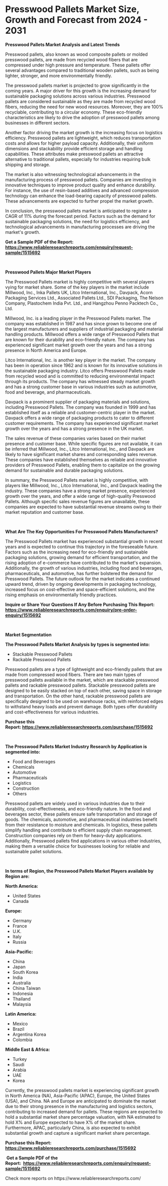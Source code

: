 <p><h1>Presswood Pallets Market Size, Growth and Forecast from 2024 - 2031</h1></p><p><strong>Presswood Pallets Market Analysis and Latest Trends</strong></p>
<p><p>Presswood pallets, also known as wood composite pallets or molded presswood pallets, are made from recycled wood fibers that are compressed under high pressure and temperature. These pallets offer several advantages compared to traditional wooden pallets, such as being lighter, stronger, and more environmentally friendly.</p><p>The presswood pallets market is projected to grow significantly in the coming years. A major driver for this growth is the increasing demand for sustainable packaging solutions across various industries. Presswood pallets are considered sustainable as they are made from recycled wood fibers, reducing the need for new wood resources. Moreover, they are 100% recyclable, contributing to a circular economy. These eco-friendly characteristics are likely to drive the adoption of presswood pallets among businesses in different sectors.</p><p>Another factor driving the market growth is the increasing focus on logistics efficiency. Presswood pallets are lightweight, which reduces transportation costs and allows for higher payload capacity. Additionally, their uniform dimensions and stackability provide efficient storage and handling capabilities. These attributes make presswood pallets an attractive alternative to traditional pallets, especially for industries requiring bulk shipping and storage.</p><p>The market is also witnessing technological advancements in the manufacturing process of presswood pallets. Companies are investing in innovative techniques to improve product quality and enhance durability. For instance, the use of resin-based additives and advanced compression technology can enhance the load-bearing capacity of presswood pallets. These advancements are expected to further propel the market growth.</p><p>In conclusion, the presswood pallets market is anticipated to register a CAGR of 11% during the forecast period. Factors such as the demand for sustainable packaging solutions, the need for logistics efficiency, and technological advancements in manufacturing processes are driving the market's growth.</p></p>
<p><strong>Get a Sample PDF of the Report:&nbsp; <a href="https://www.reliableresearchreports.com/enquiry/request-sample/1515692">https://www.reliableresearchreports.com/enquiry/request-sample/1515692</a></strong></p>
<p>&nbsp;</p>
<p><strong>Presswood Pallets Major Market Players</strong></p>
<p><p>The Presswood Pallets market is highly competitive with several players vying for market share. Some of the key players in the market include Millwood, Inc., Inka Pallets UK, Litco International, Inc., Davpack, Acorn Packaging Services Ltd., Associated Pallets Ltd., SDI Packaging, The Nelson Company, Plastochem India Pvt. Ltd., and Hangzhou Penno Packtech Co., Ltd.</p><p>Millwood, Inc. is a leading player in the Presswood Pallets market. The company was established in 1987 and has since grown to become one of the largest manufacturers and suppliers of industrial packaging and material handling products. Millwood offers a wide range of Presswood Pallets that are known for their durability and eco-friendly nature. The company has experienced significant market growth over the years and has a strong presence in North America and Europe.</p><p>Litco International, Inc. is another key player in the market. The company has been in operation since 1962 and is known for its innovative solutions in the sustainable packaging industry. Litco offers Presswood Pallets made from recycled wood and is committed to reducing environmental impact through its products. The company has witnessed steady market growth and has a strong customer base in various industries such as automotive, food and beverage, and pharmaceuticals.</p><p>Davpack is a prominent supplier of packaging materials and solutions, including Presswood Pallets. The company was founded in 1999 and has established itself as a reliable and customer-centric player in the market. Davpack offers a wide range of packaging products to cater to different customer requirements. The company has experienced significant market growth over the years and has a strong presence in the UK market.</p><p>The sales revenue of these companies varies based on their market presence and customer base. While specific figures are not available, it can be inferred that Millwood, Inc., Litco International, Inc., and Davpack are likely to have significant market shares and corresponding sales revenue. These companies have established themselves as reliable and innovative providers of Presswood Pallets, enabling them to capitalize on the growing demand for sustainable and durable packaging solutions.</p><p>In summary, the Presswood Pallets market is highly competitive, with players like Millwood, Inc., Litco International, Inc., and Davpack leading the industry. These companies have a strong market presence, experienced growth over the years, and offer a wide range of high-quality Presswood Pallets. Although specific sales revenue figures are unavailable, these companies are expected to have substantial revenue streams owing to their market reputation and customer base.</p></p>
<p>&nbsp;</p>
<p><strong>What Are The Key Opportunities For Presswood Pallets Manufacturers?</strong></p>
<p><p>The Presswood Pallets market has experienced substantial growth in recent years and is expected to continue this trajectory in the foreseeable future. Factors such as the increasing need for eco-friendly and sustainable packaging solutions, growing demand for efficient transportation, and the rising adoption of e-commerce have contributed to the market's expansion. Additionally, the growth of various industries, including food and beverages, pharmaceuticals, and automotive, has further bolstered the demand for Presswood Pallets. The future outlook for the market indicates a continued upward trend, driven by ongoing developments in packaging technology, increased focus on cost-effective and space-efficient solutions, and the rising emphasis on environmentally friendly practices.</p></p>
<p><strong>Inquire or Share Your Questions If Any Before Purchasing This Report: <a href="https://www.reliableresearchreports.com/enquiry/pre-order-enquiry/1515692">https://www.reliableresearchreports.com/enquiry/pre-order-enquiry/1515692</a></strong></p>
<p>&nbsp;</p>
<p><strong>Market Segmentation</strong></p>
<p><strong>The Presswood Pallets Market Analysis by types is segmented into:</strong></p>
<p><ul><li>Stackable Presswood Pallets</li><li>Rackable Presswood Pallets</li></ul></p>
<p><p>Presswood pallets are a type of lightweight and eco-friendly pallets that are made from compressed wood fibers. There are two main types of presswood pallets available in the market, which are stackable presswood pallets and rackable presswood pallets. Stackable presswood pallets are designed to be easily stacked on top of each other, saving space in storage and transportation. On the other hand, rackable presswood pallets are specifically designed to be used on warehouse racks, with reinforced edges to withstand heavy loads and prevent damage. Both types offer durability and cost-effectiveness for various industries.</p></p>
<p><strong>Purchase this Report:&nbsp;<a href="https://www.reliableresearchreports.com/purchase/1515692">https://www.reliableresearchreports.com/purchase/1515692</a></strong></p>
<p>&nbsp;</p>
<p><strong>The Presswood Pallets Market Industry Research by Application is segmented into:</strong></p>
<p><ul><li>Food and Beverages</li><li>Chemicals</li><li>Automotive</li><li>Pharmaceuticals</li><li>Logistics</li><li>Construction</li><li>Others</li></ul></p>
<p><p>Presswood pallets are widely used in various industries due to their durability, cost-effectiveness, and eco-friendly nature. In the food and beverages sector, these pallets ensure safe transportation and storage of goods. The chemicals, automotive, and pharmaceutical industries benefit from their resistance to moisture and chemicals. In logistics, these pallets simplify handling and contribute to efficient supply chain management. Construction companies rely on them for heavy-duty applications. Additionally, Presswood pallets find applications in various other industries, making them a versatile choice for businesses looking for reliable and sustainable pallet solutions.</p></p>
<p>&nbsp;</p>
<p><strong>In terms of Region, the Presswood Pallets Market Players available by Region are:</strong></p>
<p>
    <p> <strong> North America: </strong>
        <ul>
            <li>United States</li>
            <li>Canada</li>
        </ul>
        </p> 
    <p> <strong> Europe: </strong>
        <ul>
            <li>Germany</li>
            <li>France</li>
            <li>U.K.</li>
            <li>Italy</li>
            <li>Russia</li>
        </ul>
        </p> 
    <p> <strong> Asia-Pacific: </strong>
        <ul>
            <li>China</li>
            <li>Japan</li>
            <li>South Korea</li>
            <li>India</li>
            <li>Australia</li>
            <li>China Taiwan</li>
            <li>Indonesia</li>
            <li>Thailand</li>
            <li>Malaysia</li>
        </ul>
        </p> 
    <p> <strong> Latin America: </strong>
        <ul>
            <li>Mexico</li>
            <li>Brazil</li>
            <li>Argentina Korea</li>
            <li>Colombia</li>
        </ul>
        </p> 
    <p> <strong> Middle East & Africa: </strong>
        <ul>
            <li>Turkey</li>
            <li>Saudi</li>
            <li>Arabia</li>
            <li>UAE</li>
            <li>Korea</li>
        </ul>
    </p>
    </p>
<p><p>Currently, the presswood pallets market is experiencing significant growth in North America (NA), Asia-Pacific (APAC), Europe, the United States (USA), and China. NA and Europe are anticipated to dominate the market due to their strong presence in the manufacturing and logistics sectors, contributing to increased demand for pallets. These regions are expected to hold a substantial market share percentage valuation, with NA estimated to hold X% and Europe expected to have X% of the market share. Furthermore, APAC, particularly China, is also expected to exhibit substantial growth and capture a significant market share percentage.</p></p>
<p><strong>Purchase this Report: <a href="https://www.reliableresearchreports.com/purchase/1515692">https://www.reliableresearchreports.com/purchase/1515692</a></strong></p>
<p>&nbsp;<strong>Get a Sample PDF of the Report:&nbsp;&nbsp;<a href="https://www.reliableresearchreports.com/enquiry/request-sample/1515692">https://www.reliableresearchreports.com/enquiry/request-sample/1515692</a></strong></p>
<p><strong></strong></p>
<p>Check more reports on https://www.reliableresearchreports.com/</p>